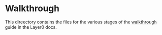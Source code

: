 #  Walkthrough

This direectory contains the files for the various stages of the [walkthrough](quintilesims.github.io/layer0/guides/walkthrough/introduction) guide in the Layer0 docs.
